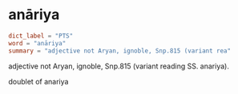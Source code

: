 # anāriya

``` toml
dict_label = "PTS"
word = "anāriya"
summary = "adjective not Aryan, ignoble, Snp.815 (variant rea"
```

adjective not Aryan, ignoble, Snp.815 (variant reading SS. anariya).

doublet of anariya

